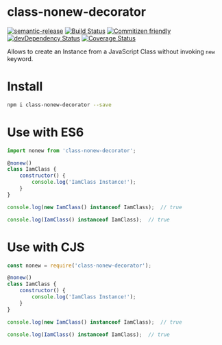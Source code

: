 # class-nonew-decorator


[![semantic-release](https://img.shields.io/badge/%20%20%F0%9F%93%A6%F0%9F%9A%80-semantic--release-e10079.svg)](https://github.com/semantic-release/semantic-release)
[![Build Status](https://travis-ci.org/direktspeed/class-nonew-decorator.svg?branch=master)](https://travis-ci.org/direktspeed/class-nonew-decorator)
[![Commitizen friendly](https://img.shields.io/badge/commitizen-friendly-brightgreen.svg)](http://commitizen.github.io/cz-cli/)
[![devDependency Status](https://david-dm.org/direktspeed/class-nonew-decorator/master/dev-status.svg)](https://david-dm.org/direktspeed/class-nonew-decorator/master#info=devDependencies)
[![Coverage Status](https://coveralls.io/repos/direktspeed/class-nonew-decorator/badge.svg?branch=master&service=github)](https://coveralls.io/github/direktspeed/class-nonew-decorator?branch=master)

Allows to create an Instance from a JavaScript Class without invoking `new` keyword.

# Install

```bash
npm i class-nonew-decorator --save
```
# Use with ES6

```javascript
import nonew from 'class-nonew-decorator';

@nonew()
class IamClass {
    constructor() {
        console.log('IamClass Instance!');
    }
}

console.log(new IamClass() instanceof IamClass);  // true

console.log(IamClass() instanceof IamClass);  // true
```

# Use with CJS

```javascript
const nonew = require('class-nonew-decorator');

@nonew()
class IamClass {
    constructor() {
        console.log('IamClass Instance!');
    }
}

console.log(new IamClass() instanceof IamClass);  // true

console.log(IamClass() instanceof IamClass);  // true
```
